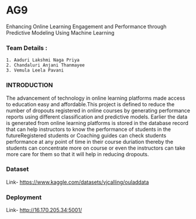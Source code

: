 # AG9
Enhancing Online Learning Engagement and Performance through Predictive Modeling Using Machine Learning

### Team Details :
    1. Aaduri Lakshmi Naga Priya
    2. Chandaluri Anjani Thanmayee
    3. Vemula Leela Pavani
### INTRODUCTION
The advancement of technology in online learning platforms made access to education easy and affordable.This project is defined to reduce the number of dropouts registered in online courses by generating performance reports using different classification and predictive models.
Earlier the data is generated from online learning platforms is stored in the database record that can help instructors to know the performance of students in the futureRegistered students or Coaching guides can check students performance at any point of time in their course duriation thereby the students can concentrate more on course or even the instructors can take more care for them so that it will help in reducing dropouts.

### Dataset
Link- https://www.kaggle.com/datasets/vjcalling/ouladdata
### Deployment
Link- http://16.170.205.34:5001/
